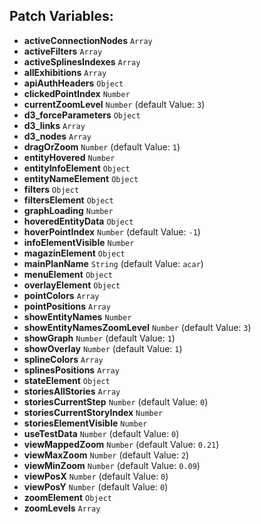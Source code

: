 ## Patch Variables:

* __activeConnectionNodes__ ```Array```
* __activeFilters__ ```Array```
* __activeSplinesIndexes__ ```Array```
* __allExhibitions__ ```Array```
* __apiAuthHeaders__ ```Object```
* __clickedPointIndex__ ```Number```
* __currentZoomLevel__ ```Number``` (default Value: `3`)
* __d3_forceParameters__ ```Object```
* __d3_links__ ```Array```
* __d3_nodes__ ```Array```
* __dragOrZoom__ ```Number``` (default Value: `1`)
* __entityHovered__ ```Number```
* __entityInfoElement__ ```Object```
* __entityNameElement__ ```Object```
* __filters__ ```Object```
* __filtersElement__ ```Object```
* __graphLoading__ ```Number```
* __hoveredEntityData__ ```Object```
* __hoverPointIndex__ ```Number``` (default Value: `-1`)
* __infoElementVisible__ ```Number```
* __magazinElement__ ```Object```
* __mainPlanName__ ```String``` (default Value: `acar`)
* __menuElement__ ```Object```
* __overlayElement__ ```Object```
* __pointColors__ ```Array```
* __pointPositions__ ```Array```
* __showEntityNames__ ```Number```
* __showEntityNamesZoomLevel__ ```Number``` (default Value: `3`)
* __showGraph__ ```Number``` (default Value: `1`)
* __showOverlay__ ```Number``` (default Value: `1`)
* __splineColors__ ```Array```
* __splinesPositions__ ```Array```
* __stateElement__ ```Object```
* __storiesAllStories__ ```Array```
* __storiesCurrentStep__ ```Number``` (default Value: `0`)
* __storiesCurrentStoryIndex__ ```Number```
* __storiesElementVisible__ ```Number```
* __useTestData__ ```Number``` (default Value: `0`)
* __viewMappedZoom__ ```Number``` (default Value: `0.21`)
* __viewMaxZoom__ ```Number``` (default Value: `2`)
* __viewMinZoom__ ```Number``` (default Value: `0.09`)
* __viewPosX__ ```Number``` (default Value: `0`)
* __viewPosY__ ```Number``` (default Value: `0`)
* __zoomElement__ ```Object```
* __zoomLevels__ ```Array```

